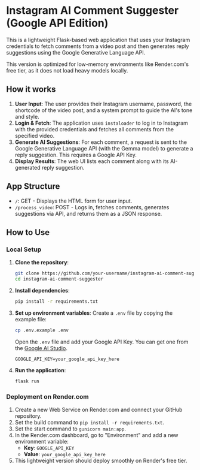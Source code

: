 # Instagram AI Comment Suggester (Google API Edition)

This is a lightweight Flask-based web application that uses your Instagram credentials to fetch comments from a video post and then generates reply suggestions using the Google Generative Language API.

This version is optimized for low-memory environments like Render.com's free tier, as it does not load heavy models locally.

## How it works

1.  **User Input**: The user provides their Instagram username, password, the shortcode of the video post, and a system prompt to guide the AI's tone and style.
2.  **Login & Fetch**: The application uses `instaloader` to log in to Instagram with the provided credentials and fetches all comments from the specified video.
3.  **Generate AI Suggestions**: For each comment, a request is sent to the Google Generative Language API (with the Gemma model) to generate a reply suggestion. This requires a Google API Key.
4.  **Display Results**: The web UI lists each comment along with its AI-generated reply suggestion.

## App Structure

*   `/`: GET - Displays the HTML form for user input.
*   `/process_video`: POST - Logs in, fetches comments, generates suggestions via API, and returns them as a JSON response.

## How to Use

### Local Setup

1.  **Clone the repository**:
    ```bash
    git clone https://github.com/your-username/instagram-ai-comment-suggester.git
    cd instagram-ai-comment-suggester
    ```
2.  **Install dependencies**:
    ```bash
    pip install -r requirements.txt
    ```
3.  **Set up environment variables**:
    Create a `.env` file by copying the example file:
    ```bash
    cp .env.example .env
    ```
    Open the `.env` file and add your Google API Key. You can get one from the [Google AI Studio](https://aistudio.google.com/app/apikey).
    ```
    GOOGLE_API_KEY=your_google_api_key_here
    ```
4.  **Run the application**:
    ```bash
    flask run
    ```

### Deployment on Render.com

1.  Create a new Web Service on Render.com and connect your GitHub repository.
2.  Set the build command to `pip install -r requirements.txt`.
3.  Set the start command to `gunicorn main:app`.
4.  In the Render.com dashboard, go to "Environment" and add a new environment variable:
    *   **Key**: `GOOGLE_API_KEY`
    *   **Value**: `your_google_api_key_here`
5.  This lightweight version should deploy smoothly on Render's free tier.

